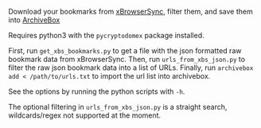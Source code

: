 Download your bookmarks from [xBrowserSync](https://www.xbrowsersync.org/), filter them, and save them into [ArchiveBox](https://archivebox.io/)

Requires python3 with the `pycryptodomex` package installed.

First, run `get_xbs_bookmarks.py` to get a file with the json formatted raw bookmark data from xBrowserSync.
Then, run `urls_from_xbs_json.py` to filter the raw json bookmark data into a list of URLs.
Finally, run `archivebox add < /path/to/urls.txt` to import the url list into archivebox.

See the options by running the python scripts with `-h`.

The optional filtering in `urls_from_xbs_json.py` is a straight search, wildcards/regex not supported at the moment. 